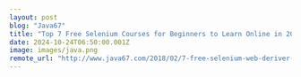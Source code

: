 ```yaml
---
layout: post
blog: "Java67"
title: "Top 7 Free Selenium Courses for Beginners to Learn Online in 2025 - Best of Lot"
date: 2024-10-24T06:50:00.001Z
image: images/java.png
remote_url: "http://www.java67.com/2018/02/7-free-selenium-web-deriver-courses-for-java-C-developer.html"
---
```

